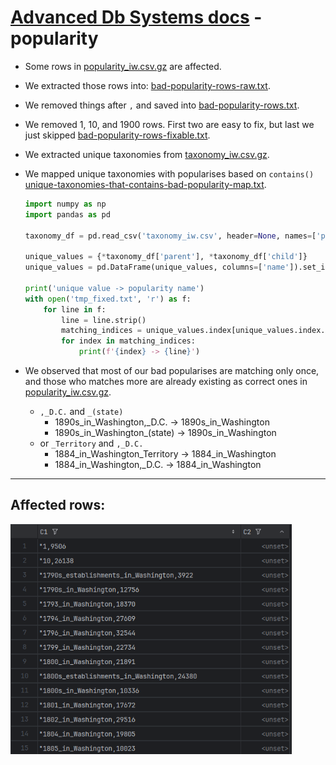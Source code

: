 ﻿# [Advanced Db Systems docs](Readme.md) - popularity

- Some rows in [popularity_iw.csv.gz](../data/compressed/popularity_iw.csv.gz) are affected.
- We extracted those rows into: [bad-popularity-rows-raw.txt](popularity/bad-popularity-rows-raw.txt).
- We removed things after `,` and saved into [bad-popularity-rows.txt](popularity/bad-popularity-rows.txt).
- We removed 1, 10, and 1900 rows. First two are easy to fix, but last we just skipped [bad-popularity-rows-fixable.txt](popularity/bad-popularity-rows-fixable.txt).
- We extracted unique taxonomies from [taxonomy_iw.csv.gz](../data/compressed/taxonomy_iw.csv.gz).
- We mapped unique taxonomies with popularises based on
  `contains()` [unique-taxonomies-that-contains-bad-popularity-map.txt](popularity/unique-taxonomies-that-contains-bad-popularity-map.txt).

    ```python
    import numpy as np
    import pandas as pd
    
    taxonomy_df = pd.read_csv('taxonomy_iw.csv', header=None, names=['parent', 'child'], escapechar='\\')
    
    unique_values = {*taxonomy_df['parent'], *taxonomy_df['child']}
    unique_values = pd.DataFrame(unique_values, columns=['name']).set_index('name')
    
    print('unique value -> popularity name')
    with open('tmp_fixed.txt', 'r') as f:
        for line in f:
            line = line.strip()
            matching_indices = unique_values.index[unique_values.index.str.contains(line)]
            for index in matching_indices:
                print(f'{index} -> {line}')
    ```
- We observed that most of our bad popularises are matching only once, and those who matches more are already existing as correct ones
  in [popularity_iw.csv.gz](../data/compressed/popularity_iw.csv.gz).
    - `,_D.C.` and `_(state)`
        - 1890s_in_Washington,_D.C. -> 1890s_in_Washington
        - 1890s_in_Washington_(state) -> 1890s_in_Washington
    - or `_Territory` and `,_D.C.`
        - 1884_in_Washington_Territory -> 1884_in_Washington
        - 1884_in_Washington,_D.C. -> 1884_in_Washington

---

## Affected rows:

<img src="popularity/popularity-affected.png" alt="popularity-affected" width="450" />
